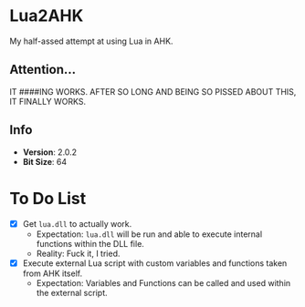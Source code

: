 # Lua2AHK
My half-assed attempt at using Lua in AHK.

## Attention...
IT ####ING WORKS. AFTER SO LONG AND BEING SO PISSED ABOUT THIS, IT FINALLY WORKS.

## Info
- **Version**: 2.0.2
- **Bit Size**: 64

# To Do List
- [x] Get `lua.dll` to actually work.
	- Expectation: `lua.dll` will be run and able to execute internal functions within the DLL file.
	- Reality: Fuck it, I tried.
- [x] Execute external Lua script with custom variables and functions taken from AHK itself.
	- Expectation: Variables and Functions can be called and used within the external script.

